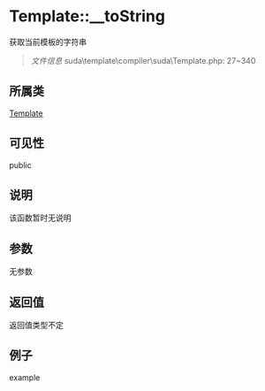 # Template::__toString
获取当前模板的字符串
> *文件信息* suda\template\compiler\suda\Template.php: 27~340
## 所属类 

[Template](../Template.md)

## 可见性

  public  
## 说明

该函数暂时无说明

## 参数

无参数

## 返回值
返回值类型不定

## 例子

example